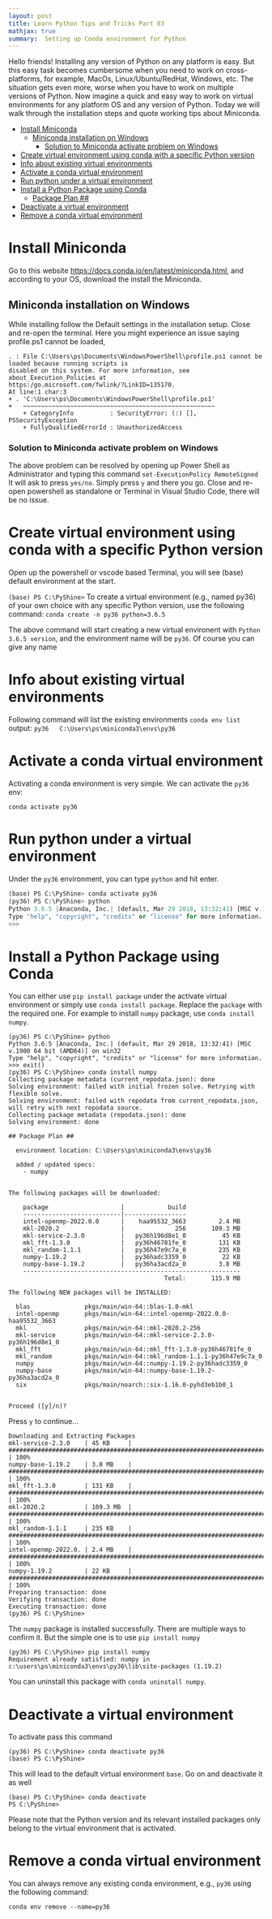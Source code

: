```yaml
---
layout: post
title: Learn Python Tips and Tricks Part 03
mathjax: true
summary:  Setting up Conda environment for Python
---
```


Hello friends! Installing any version of Python on any platform is easy. But this easy task becomes cumbersome when you need to work on cross-platforms, for example, MacOs, Linux/Ubuntu/RedHat, Windows, etc. The situation gets even more, worse when you have to work on multiple versions of Python. Now imagine a quick and easy way to work on virtual environments for any platform OS and any version of Python. Today we will walk through the installation steps and quote working tips about Miniconda.

* [Install Miniconda ](#install-miniconda-)
    * [Miniconda installation on Windows ](#miniconda-installation-on-windows-)
        * [Solution to Miniconda activate problem on Windows](#solution-to-miniconda-activate-problem-on-windows)
* [Create virtual environment using conda with a specific Python version](#create-virtual-environment-using-conda-with-a-specific-python-version)
* [Info about existing virtual environments](#info-about-existing-virtual-environments)
* [Activate a conda virtual environment ](#activate-a-conda-virtual-environment-)
* [Run python under a virtual environment](#run-python-under-a-virtual-environment)
* [Install a Python Package using Conda](#install-a-python-package-using-conda)
    * [Package Plan ##](#package-plan-##)
* [Deactivate a virtual environment](#deactivate-a-virtual-environment)
* [Remove a conda virtual environment](#remove-a-conda-virtual-environment)

# Install Miniconda 

Go to this website https://docs.conda.io/en/latest/miniconda.html, and according to your OS, download the install the Miniconda.

## Miniconda installation on Windows 
While installing follow the Default settings in the installation setup. Close and re-open the terminal. Here you might experience an issue saying profile.ps1 cannot be loaded, 
```
. : File C:\Users\ps\Documents\WindowsPowerShell\profile.ps1 cannot be loaded because running scripts is    
disabled on this system. For more information, see about_Execution_Policies at 
https:/go.microsoft.com/fwlink/?LinkID=135170.
At line:1 char:3
+ . 'C:\Users\ps\Documents\WindowsPowerShell\profile.ps1'
+   ~~~~~~~~~~~~~~~~~~~~~~~~~~~~~~~~~~~~~~~~~~~~~~~~~~~~~
    + CategoryInfo          : SecurityError: (:) [], PSSecurityException
    + FullyQualifiedErrorId : UnauthorizedAccess
```

### Solution to Miniconda activate problem on Windows
The above problem can be resolved by opening up Power Shell as Administrator and typing this command `set-ExecutionPolicy RemoteSigned`
It will ask to press `yes/no`. Simply press `y` and there you go. Close and re-open powershell as standalone or Terminal in Visual Studio Code, there will be no issue. 

# Create virtual environment using conda with a specific Python version

Open up the powershell or vscode based Terminal, you will see (base) default environment at the start.

```(base) PS C:\PyShine>```
To create a virtual environment (e.g., named py36) of your own choice with any specific Python version, use the following command:
```conda create -n py36 python=3.6.5```

The above command will start creating a new virtual environent with `Python 3.6.5 version`, and the environment name will be `py36`. Of course you can give any name

# Info about existing virtual environments

Following command will list the existing environments
```conda env list```
output:
```py36   C:\Users\ps\miniconda3\envs\py36```

# Activate a conda virtual environment 

Activating a conda environment is very simple. We can activate the `py36` env:

```conda activate py36```

# Run python under a virtual environment

Under the `py36` environment, you can type `python` and hit enter.

```python
(base) PS C:\PyShine> conda activate py36
(py36) PS C:\PyShine> python
Python 3.6.5 |Anaconda, Inc.| (default, Mar 29 2018, 13:32:41) [MSC v.1900 64 bit (AMD64)] on win32
Type "help", "copyright", "credits" or "license" for more information.
>>>
```
# Install a Python Package using Conda

You can either use `pip install package` under the activate virtual environment or simply use `conda install package`. Replace the `package` with the required one. For example to install `numpy` package, use `conda install numpy`.

```
(py36) PS C:\PyShine> python
Python 3.6.5 |Anaconda, Inc.| (default, Mar 29 2018, 13:32:41) [MSC v.1900 64 bit (AMD64)] on win32
Type "help", "copyright", "credits" or "license" for more information.
>>> exit()
(py36) PS C:\PyShine> conda install numpy
Collecting package metadata (current_repodata.json): done
Solving environment: failed with initial frozen solve. Retrying with flexible solve.
Solving environment: failed with repodata from current_repodata.json, will retry with next repodata source.
Collecting package metadata (repodata.json): done
Solving environment: done

## Package Plan ##

  environment location: C:\Users\ps\miniconda3\envs\py36

  added / updated specs:
    - numpy


The following packages will be downloaded:

    package                    |            build
    ---------------------------|-----------------
    intel-openmp-2022.0.0      |    haa95532_3663         2.4 MB
    mkl-2020.2                 |              256       109.3 MB
    mkl-service-2.3.0          |   py36h196d8e1_0          45 KB
    mkl_fft-1.3.0              |   py36h46781fe_0         131 KB
    mkl_random-1.1.1           |   py36h47e9c7a_0         235 KB
    numpy-1.19.2               |   py36hadc3359_0          22 KB
    numpy-base-1.19.2          |   py36ha3acd2a_0         3.8 MB
    ------------------------------------------------------------
                                           Total:       115.9 MB

The following NEW packages will be INSTALLED:

  blas               pkgs/main/win-64::blas-1.0-mkl
  intel-openmp       pkgs/main/win-64::intel-openmp-2022.0.0-haa95532_3663
  mkl                pkgs/main/win-64::mkl-2020.2-256
  mkl-service        pkgs/main/win-64::mkl-service-2.3.0-py36h196d8e1_0
  mkl_fft            pkgs/main/win-64::mkl_fft-1.3.0-py36h46781fe_0
  mkl_random         pkgs/main/win-64::mkl_random-1.1.1-py36h47e9c7a_0
  numpy              pkgs/main/win-64::numpy-1.19.2-py36hadc3359_0
  numpy-base         pkgs/main/win-64::numpy-base-1.19.2-py36ha3acd2a_0
  six                pkgs/main/noarch::six-1.16.0-pyhd3eb1b0_1


Proceed ([y]/n)?

```

Press `y` to continue...

```
Downloading and Extracting Packages
mkl-service-2.3.0    | 45 KB     | ############################################################################ | 100%
numpy-base-1.19.2    | 3.8 MB    | ############################################################################ | 100%
mkl_fft-1.3.0        | 131 KB    | ############################################################################ | 100%
mkl-2020.2           | 109.3 MB  | ############################################################################ | 100%
mkl_random-1.1.1     | 235 KB    | ############################################################################ | 100%
intel-openmp-2022.0. | 2.4 MB    | ############################################################################ | 100%
numpy-1.19.2         | 22 KB     | ############################################################################ | 100%
Preparing transaction: done
Verifying transaction: done
Executing transaction: done
(py36) PS C:\PyShine>

```

The `numpy` package is installed successfully. There are multiple ways to confirm it. But the simple one is to use `pip install numpy`
```
(py36) PS C:\PyShine> pip install numpy
Requirement already satisfied: numpy in c:\users\ps\miniconda3\envs\py36\lib\site-packages (1.19.2)
```
You can uninstall this package with `conda uninstall numpy`.

# Deactivate a virtual environment

To activate pass this command

```
(py36) PS C:\PyShine> conda deactivate py36
(base) PS C:\PyShine>
```
This will lead to the default virtual environment `base`. Go on and deactivate it as well 
```
(base) PS C:\PyShine> conda deactivate
PS C:\PyShine>
```
Please note that the Python version and its relevant installed packages only belong to the virtual environment that is activated.

# Remove a conda virtual environment

You can always remove any existing conda environment, e.g., `py36` using the following command:

```conda env remove --name=py36```
